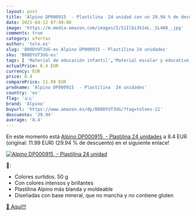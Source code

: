 ```yaml
---
layout: post
title: 'Alpino DP000915  - Plastilina  24 unidad con un 29.94 % de descuento'
date: 2021-04-12 07:49:08
image: 'https://m.media-amazon.com/images/I/51Ilbi3k1eL._SL400_.jpg'
comments: true
category: ofertas
author: 'tole.es'
slug: 'B00DYUT3UG-es Alpino DP000915 - Plastilina 24 unidades'
sku: 'B00DYUT3UG-es'
tags: [ 'Material de educación infantil','Material escolar y educativo','Oficina y papelería','alpino','plastilina', ]
actualPrice: 8.4 EUR
currency: EUR
price: 8.4
comparePrice: 11.99 EUR
prodname: 'Alpino DP000915  - Plastilina  24 unidades'
country: 'es'
flag: '🇪🇸'
brand: 'Alpino'
buyurl: 'https://www.amazon.es/dp/B00DYUT3UG/?tag=tolees-21'
descuento: '29.94'
average: '8.4'
---
```


En este momento está [Alpino DP000915  - Plastilina  24 unidades](https://www.amazon.es/dp/B00DYUT3UG/?tag=tolees-21) a 8.4 EUR (original: 11.99 EUR) (29.94 %  de descuento) en el siguiente enlace!

[![Alpino DP000915  - Plastilina  24 unidad](https://m.media-amazon.com/images/I/51Ilbi3k1eL._SL400_.jpg)](https://www.amazon.es/dp/B00DYUT3UG/?tag=tolees-21)

🔎:

- Colores surtidos. 50 g
- Con colores intensos y brillantes
- Plastilina Alpino más blanda y moldeable
- Diseñadas con base mineral, que no mancha y no contiene gluten

[🛒 Aquí!!!](https://www.amazon.es/dp/B00DYUT3UG/?tag=tolees-21)
